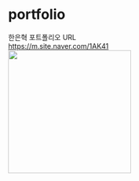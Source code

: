 # portfolio
한은혁 포트폴리오 URL<br />
https://m.site.naver.com/1AK41<br />
<img src="https://github.com/user-attachments/assets/bd877f0e-bd5d-445a-99f6-f47a4b1c0ed6" width="250">